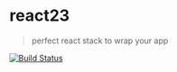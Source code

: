 # react23
> perfect react stack to wrap your app

[![Build Status](https://travis-ci.com/stackr23/react23.svg?branch=master)](https://travis-ci.com/stackr23/react23)  
